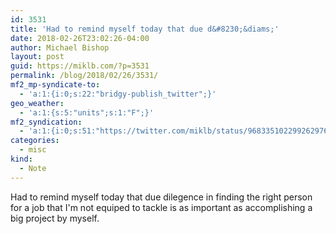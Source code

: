 ```yaml
---
id: 3531
title: 'Had to remind myself today that due d&#8230;&diams;'
date: 2018-02-26T23:02:26-04:00
author: Michael Bishop
layout: post
guid: https://miklb.com/?p=3531
permalink: /blog/2018/02/26/3531/
mf2_mp-syndicate-to:
  - 'a:1:{i:0;s:22:"bridgy-publish_twitter";}'
geo_weather:
  - 'a:1:{s:5:"units";s:1:"F";}'
mf2_syndication:
  - 'a:1:{i:0;s:51:"https://twitter.com/miklb/status/968335102299262976";}'
categories:
  - misc
kind:
  - Note
---
```

Had to remind myself today that due dilegence in finding the right person for a job that I'm not equiped to tackle is as important as accomplishing a big project by myself.